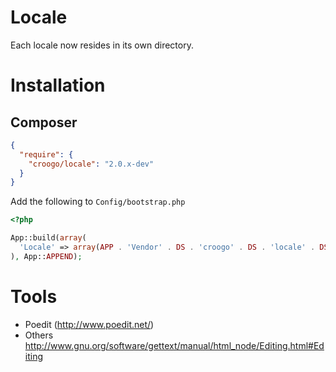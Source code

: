 # Locale

Each locale now resides in its own directory.

# Installation

## Composer

```json
{
  "require": {
    "croogo/locale": "2.0.x-dev"
  }
}
```

Add the following to `Config/bootstrap.php`

```php
<?php

App::build(array(
  'Locale' => array(APP . 'Vendor' . DS . 'croogo' . DS . 'locale' . DS ),
), App::APPEND);
```

# Tools

- Poedit (http://www.poedit.net/)
- Others http://www.gnu.org/software/gettext/manual/html_node/Editing.html#Editing
